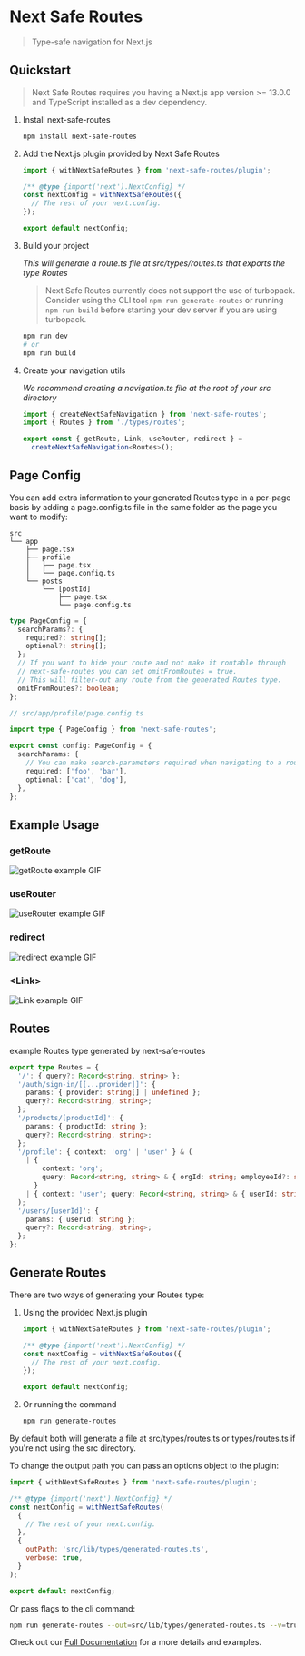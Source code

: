 # Next Safe Routes

> Type-safe navigation for Next.js

## Quickstart

> Next Safe Routes requires you having a Next.js app version >= 13.0.0 and TypeScript installed as a dev dependency.

1. Install next-safe-routes

   ```bash
   npm install next-safe-routes
   ```

2. Add the Next.js plugin provided by Next Safe Routes

   ```mjs
   import { withNextSafeRoutes } from 'next-safe-routes/plugin';

   /** @type {import('next').NextConfig} */
   const nextConfig = withNextSafeRoutes({
     // The rest of your next.config.
   });

   export default nextConfig;
   ```

3. Build your project

   _This will generate a route.ts file at src/types/routes.ts that exports the type Routes_

   > Next Safe Routes currently does not support the use of turbopack. Consider using the CLI tool <code>npm run generate-routes</code> or running <code>npm run build</code> before starting your dev server if you are using turbopack.

   ```bash
   npm run dev
   # or
   npm run build
   ```

4. Create your navigation utils

   _We recommend creating a navigation.ts file at the root of your src directory_

   ```ts
   import { createNextSafeNavigation } from 'next-safe-routes';
   import { Routes } from './types/routes';

   export const { getRoute, Link, useRouter, redirect } =
     createNextSafeNavigation<Routes>();
   ```

## Page Config

You can add extra information to your generated Routes type in a per-page basis by adding a
page.config.ts file in the same folder as the page you want to modify:

```
src
└── app
    ├── page.tsx
    ├── profile
    │   ├── page.tsx
    │   └── page.config.ts
    └── posts
        └── [postId]
            ├── page.tsx
            └── page.config.ts
```

```ts
type PageConfig = {
  searchParams?: {
    required?: string[];
    optional?: string[];
  };
  // If you want to hide your route and not make it routable through
  // next-safe-routes you can set omitFromRoutes = true.
  // This will filter-out any route from the generated Routes type.
  omitFromRoutes?: boolean;
};
```

```ts
// src/app/profile/page.config.ts

import type { PageConfig } from 'next-safe-routes';

export const config: PageConfig = {
  searchParams: {
    // You can make search-parameters required when navigating to a route
    required: ['foo', 'bar'],
    optional: ['cat', 'dog'],
  },
};
```

## Example Usage

### getRoute

![getRoute example GIF](https://next-safe-routes.vercel.app/get-route-example.gif)

### useRouter

![useRouter example GIF](https://next-safe-routes.vercel.app/use-router-example.gif)

### redirect

![redirect example GIF](https://next-safe-routes.vercel.app/redirect-example.gif)

### \<Link>

![Link example GIF](https://next-safe-routes.vercel.app/link-example.gif)

## Routes

example Routes type generated by next-safe-routes

```ts
export type Routes = {
  '/': { query?: Record<string, string> };
  '/auth/sign-in/[[...provider]]': {
    params: { provider: string[] | undefined };
    query?: Record<string, string>;
  };
  '/products/[productId]': {
    params: { productId: string };
    query?: Record<string, string>;
  };
  '/profile': { context: 'org' | 'user' } & (
    | {
        context: 'org';
        query: Record<string, string> & { orgId: string; employeeId?: string };
      }
    | { context: 'user'; query: Record<string, string> & { userId: string } }
  );
  '/users/[userId]': {
    params: { userId: string };
    query?: Record<string, string>;
  };
};
```

## Generate Routes

There are two ways of generating your Routes type:

1. Using the provided Next.js plugin

   ```mjs
   import { withNextSafeRoutes } from 'next-safe-routes/plugin';

   /** @type {import('next').NextConfig} */
   const nextConfig = withNextSafeRoutes({
     // The rest of your next.config.
   });

   export default nextConfig;
   ```

2. Or running the command
   ```bash
   npm run generate-routes
   ```

By default both will generate a file at src/types/routes.ts or types/routes.ts if you're not using the src directory.

To change the output path you can pass an options object to the plugin:

```mjs
import { withNextSafeRoutes } from 'next-safe-routes/plugin';

/** @type {import('next').NextConfig} */
const nextConfig = withNextSafeRoutes(
  {
    // The rest of your next.config.
  },
  {
    outPath: 'src/lib/types/generated-routes.ts',
    verbose: true,
  }
);

export default nextConfig;
```

Or pass flags to the cli command:

```bash
npm run generate-routes --out=src/lib/types/generated-routes.ts --v=true
```

Check out our [Full Documentation](https://next-safe-routes.vercel.app) for a more details and examples.
